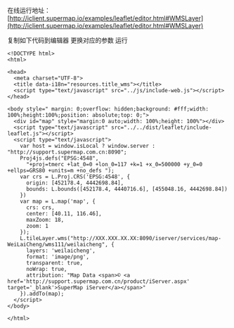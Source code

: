 <!--
 * @Author: wuhaoyuan
 * @Date: 2022-07-06 09:22:29
 * @LastEditTime: 2022-07-06 09:58:08
 * @LastEditors: wuhaoyuan
 * @Description: 
 * @FilePath: /blog/SuperMap/SuperMap-for-leaflet加载ogc-wms平面服务.md
-->
在线运行地址：[http://iclient.supermap.io/examples/leaflet/editor.html#WMSLayer](http://iclient.supermap.io/examples/leaflet/editor.html#WMSLayer)

复制如下代码到编辑器 更换对应的参数 运行

```
<!DOCTYPE html>
<html>

<head>
  <meta charset="UTF-8">
  <title data-i18n="resources.title_wms"></title>
  <script type="text/javascript" src="../js/include-web.js"></script>
</head>

<body style=" margin: 0;overflow: hidden;background: #fff;width: 100%;height:100%;position: absolute;top: 0;">
  <div id="map" style="margin:0 auto;width: 100%;height: 100%"></div>
  <script type="text/javascript" src="../../dist/leaflet/include-leaflet.js"></script>
  <script type="text/javascript">
    var host = window.isLocal ? window.server : "http://support.supermap.com.cn:8090";
    Proj4js.defs("EPSG:4548",
      "+proj=tmerc +lat_0=0 +lon_0=117 +k=1 +x_0=500000 +y_0=0 +ellps=GRS80 +units=m +no_defs ");
    var crs = L.Proj.CRS('EPSG:4548', {
      origin: [452178.4, 4442698.84],
      bounds: L.bounds([452178.4, 4440716.6], [455048.16, 4442698.84])
    })
    var map = L.map('map', {
      crs: crs,
      center: [40.11, 116.46],
      maxZoom: 18,
      zoom: 1
    });
    L.tileLayer.wms("http://XXX.XXX.XX.XX:8090/iserver/services/map-WeiLaiCheng/wms111/weilaicheng", {
      layers: 'weilaicheng',
      format: 'image/png',
      transparent: true,
      noWrap: true,
      attribution: "Map Data <span>© <a href='http://support.supermap.com.cn/product/iServer.aspx' target='_blank'>SuperMap iServer</a></span>"
    }).addTo(map);
  </script>
</body>

</html>
```
